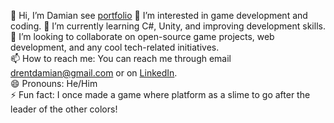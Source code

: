 👋 Hi, I’m Damian see [portfolio](portfolio-damian-drent.netlify.app)
👀 I’m interested in game development and coding.
🌱 I’m currently learning C#, Unity, and improving development skills.  
💞️ I’m looking to collaborate on open-source game projects, web development, and any cool tech-related initiatives.  
📫 How to reach me: You can reach me through email drentdamian@gmail.com or on [LinkedIn](https://github.com/dmen2005?tab=overview&from=2025-01-01&to=2025-01-20).  
😄 Pronouns: He/Him  
⚡ Fun fact: I once made a game where platform as a slime to go after the leader of the other colors!  

<!---
dmen2005/dmen2005 is a ✨ special ✨ repository because its `README.md` (this file) appears on your GitHub profile.
You can click the Preview link to take a look at your changes.
--->
